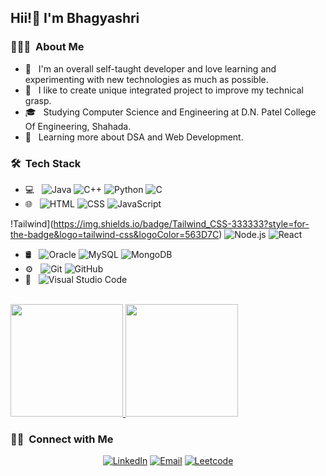 <!-- ### Hi there 👋 -->

<!-- <img src="https://raw.githubusercontent.com/AVS1508/AVS1508/master/assets/Aditya%20Vikram%20Singh%20Banner.png"> -->

<h2> Hii!👋 I'm Bhagyashri </h2>

<h3> 👨🏻‍💻 &nbsp;About Me </h3>

- 🤔 &nbsp; I'm an overall self-taught developer and love learning and experimenting with new technologies as much as possible.
- 💫 &nbsp; I like to create unique integrated project to improve my technical grasp.
- 🎓 &nbsp; Studying Computer Science and Engineering at D.N. Patel College Of Engineering, Shahada.
- 🌱 &nbsp; Learning more about DSA and Web Development.
<!-- - 💼 &nbsp;  -->


<h3> 🛠 &nbsp;Tech Stack</h3>

  
<!--   ![R (Statistics)](https://img.shields.io/badge/-R-333333?style=flat&logo=R&logoColor=276DC3) -->

<!--   ![RStudio](https://img.shields.io/badge/-RStudio-333333?style=flat&logo=rstudio) -->
<!--   ![Eclipse](https://img.shields.io/badge/-Eclipse-333333?style=flat&logo=eclipse-ide&logoColor=2C2255) -->
<!--   ![InDesign](https://img.shields.io/badge/-InDesign-333333?style=flat&logo=adobe-indesign) -->


- 💻 &nbsp;
  ![Java](https://img.shields.io/badge/-Java-333333?style=flat&logo=Java&logoColor=007396)
  ![C++](https://img.shields.io/badge/-C++-333333?style=flat&logo=C%2B%2B&logoColor=00599C)
  ![Python](https://img.shields.io/badge/-Python-333333?style=flat&logo=python)
  ![C](https://img.shields.io/badge/-C-333333?style=flat&logo=C%2B%2B&logoColor=00599C)
- 🌐 &nbsp;
  ![HTML](https://img.shields.io/badge/-HTML5-333333?style=flat&logo=HTML5)
  ![CSS](https://img.shields.io/badge/-CSS-333333?style=flat&logo=CSS3&logoColor=1572B6)
  ![JavaScript](https://img.shields.io/badge/-JavaScript-333333?style=flat&logo=javascript)
<!--   ![Bootstrap](https://img.shields.io/badge/-Bootstrap-333333?style=flat&logo=bootstrap&logoColor=563D7C) -->
  !Tailwind](https://img.shields.io/badge/Tailwind_CSS-333333?style=for-the-badge&logo=tailwind-css&logoColor=563D7C)
  ![Node.js](https://img.shields.io/badge/-Node.js-333333?style=flat&logo=node.js)
  ![React](https://img.shields.io/badge/-React-333333?style=flat&logo=react)
- 🛢 &nbsp;
  ![Oracle](https://img.shields.io/badge/-Oracle-333333?style=flat&logo=oracle)
  ![MySQL](https://img.shields.io/badge/-MySQL-333333?style=flat&logo=mysql)
  ![MongoDB](https://img.shields.io/badge/-MongoDB-333333?style=flat&logo=mongodb)  
- ⚙️ &nbsp;
  ![Git](https://img.shields.io/badge/-Git-333333?style=flat&logo=git)
  ![GitHub](https://img.shields.io/badge/-GitHub-333333?style=flat&logo=github)
- 🔧 &nbsp;
  ![Visual Studio Code](https://img.shields.io/badge/-Visual%20Studio%20Code-333333?style=flat&logo=visual-studio-code&logoColor=007ACC)

 
<br/>

<a href="https://github.com/Bhagyashri2703">
  <img height="180em" src="https://github-readme-stats.vercel.app/api?username=Bhagyashri2703&theme=buefy&show_icons=true" />
  <img height="180em" src="https://github-readme-stats.vercel.app/api/top-langs/?username=Bhagyashri2703&theme=buefy&layout=compact" />
</a>

<br/>

<h3> 🤝🏻 &nbsp;Connect with Me </h3>

<p align="center">
<!--  for portfolio  -->
<!-- <a href="https://bhagyashri2703.github.io/"><img alt="Website" src="https://img.shields.io/badge/Website-https://bhagyashri2703.github.io/-blue?style=flat-square&logo=google-chrome"></a> -->
<a href="https://www.linkedin.com/in/bagul-bhagyashri-kishor-14917b203/"><img alt="LinkedIn" src="https://img.shields.io/badge/LinkedIn-Bhagyashri%20Bagul-blue?style=flat-square&logo=linkedin"></a>
<a href="mailto:bhagyashribagul223@gmail.com"><img alt="Email" src="https://img.shields.io/badge/Email-bhagyashribagul223@gmail.com-blue?style=flat-square&logo=gmail"></a>
<a href="https://leetcode.com/Bhagyashribagul223/"><img alt="Leetcode" src="https://img.shields.io/badge/Leetcode-Bhagyashribagul223/-blue?style=flat-square&logo=leetcode"></a>
</p>

<!--
**EkjotKaur/EkjotKaur** is a ✨ _special_ ✨ repository because its `README.md` (this file) appears on your GitHub profile.

Here are some ideas to get you started:

- 🔭 I’m currently working on ...
- 🌱 I’m currently learning ...
- 👯 I’m looking to collaborate on ...
- 🤔 I’m looking for help with ...
- 💬 Ask me about ...
- 📫 How to reach me: ...
- 😄 Pronouns: ...
- ⚡ Fun fact: ...
-->
